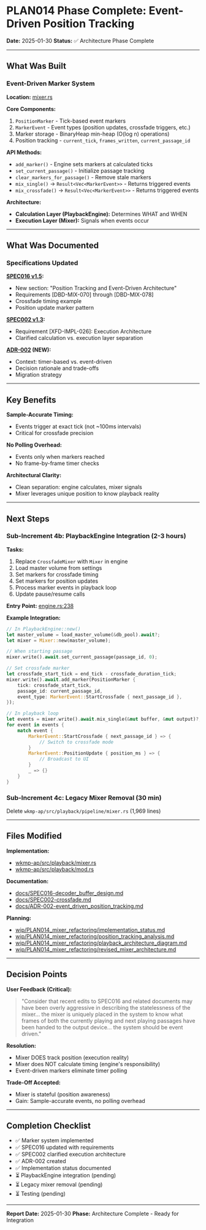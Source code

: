 # PLAN014 Phase Complete: Event-Driven Position Tracking

**Date:** 2025-01-30
**Status:** ✅ Architecture Phase Complete

---

## What Was Built

### Event-Driven Marker System

**Location:** [mixer.rs](../../wkmp-ap/src/playback/mixer.rs)

**Core Components:**
1. `PositionMarker` - Tick-based event markers
2. `MarkerEvent` - Event types (position updates, crossfade triggers, etc.)
3. Marker storage - BinaryHeap min-heap (O(log n) operations)
4. Position tracking - `current_tick`, `frames_written`, `current_passage_id`

**API Methods:**
- `add_marker()` - Engine sets markers at calculated ticks
- `set_current_passage()` - Initialize passage tracking
- `clear_markers_for_passage()` - Remove stale markers
- `mix_single()` → `Result<Vec<MarkerEvent>>` - Returns triggered events
- `mix_crossfade()` → `Result<Vec<MarkerEvent>>` - Returns triggered events

**Architecture:**
- **Calculation Layer (PlaybackEngine):** Determines WHAT and WHEN
- **Execution Layer (Mixer):** Signals when events occur

---

## What Was Documented

### Specifications Updated

**[SPEC016 v1.5](../../docs/SPEC016-decoder_buffer_design.md):**
- New section: "Position Tracking and Event-Driven Architecture"
- Requirements [DBD-MIX-070] through [DBD-MIX-078]
- Crossfade timing example
- Position update marker pattern

**[SPEC002 v1.3](../../docs/SPEC002-crossfade.md):**
- Requirement [XFD-IMPL-026]: Execution Architecture
- Clarified calculation vs. execution layer separation

**[ADR-002](../../docs/ADR-002-event_driven_position_tracking.md) (NEW):**
- Context: timer-based vs. event-driven
- Decision rationale and trade-offs
- Migration strategy

---

## Key Benefits

**Sample-Accurate Timing:**
- Events trigger at exact tick (not ~100ms intervals)
- Critical for crossfade precision

**No Polling Overhead:**
- Events only when markers reached
- No frame-by-frame timer checks

**Architectural Clarity:**
- Clean separation: engine calculates, mixer signals
- Mixer leverages unique position to know playback reality

---

## Next Steps

### Sub-Increment 4b: PlaybackEngine Integration (2-3 hours)

**Tasks:**
1. Replace `CrossfadeMixer` with `Mixer` in engine
2. Load master volume from settings
3. Set markers for crossfade timing
4. Set markers for position updates
5. Process marker events in playback loop
6. Update pause/resume calls

**Entry Point:** [engine.rs:238](../../wkmp-ap/src/playback/engine.rs#L238)

**Example Integration:**
```rust
// In PlaybackEngine::new()
let master_volume = load_master_volume(&db_pool).await?;
let mixer = Mixer::new(master_volume);

// When starting passage
mixer.write().await.set_current_passage(passage_id, 0);

// Set crossfade marker
let crossfade_start_tick = end_tick - crossfade_duration_tick;
mixer.write().await.add_marker(PositionMarker {
    tick: crossfade_start_tick,
    passage_id: current_passage_id,
    event_type: MarkerEvent::StartCrossfade { next_passage_id },
});

// In playback loop
let events = mixer.write().await.mix_single(&mut buffer, &mut output)?;
for event in events {
    match event {
        MarkerEvent::StartCrossfade { next_passage_id } => {
            // Switch to crossfade mode
        }
        MarkerEvent::PositionUpdate { position_ms } => {
            // Broadcast to UI
        }
        _ => {}
    }
}
```

### Sub-Increment 4c: Legacy Mixer Removal (30 min)

Delete `wkmp-ap/src/playback/pipeline/mixer.rs` (1,969 lines)

---

## Files Modified

**Implementation:**
- [wkmp-ap/src/playback/mixer.rs](../../wkmp-ap/src/playback/mixer.rs)
- [wkmp-ap/src/playback/mod.rs](../../wkmp-ap/src/playback/mod.rs)

**Documentation:**
- [docs/SPEC016-decoder_buffer_design.md](../../docs/SPEC016-decoder_buffer_design.md)
- [docs/SPEC002-crossfade.md](../../docs/SPEC002-crossfade.md)
- [docs/ADR-002-event_driven_position_tracking.md](../../docs/ADR-002-event_driven_position_tracking.md)

**Planning:**
- [wip/PLAN014_mixer_refactoring/implementation_status.md](implementation_status.md)
- [wip/PLAN014_mixer_refactoring/position_tracking_analysis.md](position_tracking_analysis.md)
- [wip/PLAN014_mixer_refactoring/playback_architecture_diagram.md](playback_architecture_diagram.md)
- [wip/PLAN014_mixer_refactoring/revised_mixer_architecture.md](revised_mixer_architecture.md)

---

## Decision Points

**User Feedback (Critical):**
> "Consider that recent edits to SPEC016 and related documents may have been overly aggressive in describing the statelessness of the mixer... the mixer is uniquely placed in the system to know what frames of both the currently playing and next playing passages have been handed to the output device... the system should be event driven."

**Resolution:**
- Mixer DOES track position (execution reality)
- Mixer does NOT calculate timing (engine's responsibility)
- Event-driven markers eliminate timer polling

**Trade-Off Accepted:**
- Mixer is stateful (position awareness)
- Gain: Sample-accurate events, no polling overhead

---

## Completion Checklist

- ✅ Marker system implemented
- ✅ SPEC016 updated with requirements
- ✅ SPEC002 clarified execution architecture
- ✅ ADR-002 created
- ✅ Implementation status documented
- ⏳ PlaybackEngine integration (pending)
- ⏳ Legacy mixer removal (pending)
- ⏳ Testing (pending)

---

**Report Date:** 2025-01-30
**Phase:** Architecture Complete - Ready for Integration
